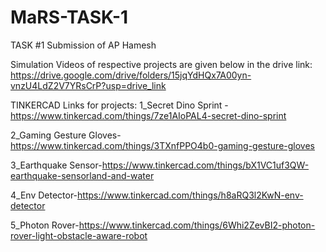 # MaRS-TASK-1
TASK #1 Submission of AP Hamesh

Simulation Videos of respective projects are given below in the drive link:
https://drive.google.com/drive/folders/15jqYdHQx7A00yn-vnzU4LdZ2V7YRsCrP?usp=drive_link

TINKERCAD Links for projects:
1_Secret Dino Sprint -https://www.tinkercad.com/things/7ze1AIoPAL4-secret-dino-sprint

2_Gaming Gesture Gloves-https://www.tinkercad.com/things/3TXnfPPO4b0-gaming-gesture-gloves

3_Earthquake Sensor-https://www.tinkercad.com/things/bX1VC1uf3QW-earthquake-sensorland-and-water

4_Env Detector-https://www.tinkercad.com/things/h8aRQ3l2KwN-env-detector  

5_Photon Rover-https://www.tinkercad.com/things/6Whi2ZevBI2-photon-rover-light-obstacle-aware-robot
